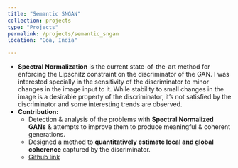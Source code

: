 ```yaml
---
title: "Semantic SNGAN"
collection: projects
type: "Projects"
permalink: /projects/semantic_sngan
location: "Goa, India"

---
```


* **Spectral Normalization** is the current state-of-the-art method for enforcing the Lipschitz constraint on the discriminator of the GAN. I was interested specially in the sensitivity of the discriminator to minor changes in the image input to it. While stability to small changes in the image is a desirable property of the discriminator, it’s not satisfied by the discriminator and some interesting trends are observed.
* **Contribution:**
  * Detection & analysis of the problems with **Spectral Normalized GANs** & attempts to improve them to produce meaningful & coherent generations.
  * Designed a method to **quantitatively estimate local and global coherence** captured by the discriminator.
  * <a href="https://github.com/sudeepkatakol/SemanticSNGAN"> Github link </a>
